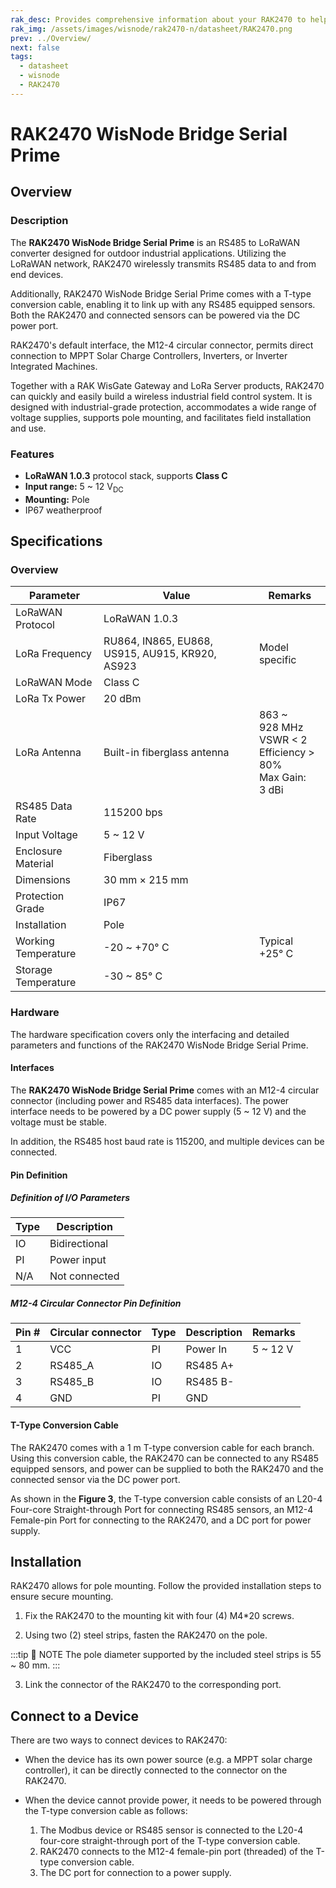 ```yaml
---
rak_desc: Provides comprehensive information about your RAK2470 to help you use it. This information includes technical specifications, characteristics, and requirements, and it also discusses the device components.
rak_img: /assets/images/wisnode/rak2470-n/datasheet/RAK2470.png
prev: ../Overview/
next: false
tags:
  - datasheet
  - wisnode
  - RAK2470
---
```


# RAK2470 WisNode Bridge Serial Prime

## Overview

<rk-img
src="/assets/images/wisnode/rak2470-n/datasheet/1.rak2470-overview.png"
width="35%"
caption="RAK2470 overview"
/>

### Description

The **RAK2470 WisNode Bridge Serial Prime** is an RS485 to LoRaWAN converter designed for outdoor industrial applications. Utilizing the LoRaWAN network, RAK2470 wirelessly transmits RS485 data to and from end devices.

Additionally, RAK2470 WisNode Bridge Serial Prime comes with a T-type conversion cable, enabling it to link up with any RS485 equipped sensors. Both the RAK2470 and connected sensors can be powered via the DC power port.

RAK2470's default interface, the M12-4 circular connector, permits direct connection to MPPT Solar Charge Controllers, Inverters, or Inverter Integrated Machines.

Together with a RAK WisGate Gateway and LoRa Server products, RAK2470 can quickly and easily build a wireless industrial field control system. It is designed with industrial-grade protection, accommodates a wide range of voltage supplies, supports pole mounting, and facilitates field installation and use.

### Features

- **LoRaWAN 1.0.3** protocol stack, supports **Class C**
- **Input range:** 5 ~ 12&nbsp;V<sub>DC</sub>
- **Mounting:** Pole
- IP67 weatherproof

## Specifications

### Overview

| Parameter           | Value                                           | Remarks                                                                    |
| ------------------- | ----------------------------------------------- | -------------------------------------------------------------------------- |
| LoRaWAN Protocol    | LoRaWAN 1.0.3                                   |                                                                            |
| LoRa Frequency      | RU864, IN865, EU868, US915, AU915, KR920, AS923 | Model specific                                                             |
| LoRaWAN Mode        | Class C                                         |                                                                            |
| LoRa Tx Power       | 20&nbsp;dBm                                     |                                                                            |
| LoRa Antenna        | Built-in fiberglass antenna                     | 863 ~ 928&nbsp;MHz<br>VSWR < 2<br>Efficiency > 80%<br>Max Gain: 3&nbsp;dBi |
| RS485 Data Rate     | 115200&nbsp;bps                                 |                                                                            |
| Input Voltage       | 5 ~ 12&nbsp;V                                   |                                                                            |
| Enclosure Material  | Fiberglass                                      |                                                                            |
| Dimensions          | 30&nbsp;mm × 215&nbsp;mm                        |                                                                            |
| Protection Grade    | IP67                                            |                                                                            |
| Installation        | Pole                                            |                                                                            |
| Working Temperature | -20 ~ +70°&nbsp;C                               | Typical +25°&nbsp;C                                                        |
| Storage Temperature | -30 ~ 85°&nbsp;C                                |                                                                            |

### Hardware

The hardware specification covers only the interfacing and detailed parameters and functions of the RAK2470 WisNode Bridge Serial Prime.

#### Interfaces

The **RAK2470 WisNode Bridge Serial Prime** comes with an M12-4 circular connector (including power and RS485 data interfaces). The power interface needs to be powered by a DC power supply (5 ~ 12&nbsp;V) and the voltage must be stable.

In addition, the RS485 host baud rate is 115200, and multiple devices can be connected.

#### Pin Definition

##### Definition of I/O Parameters

| Type | Description   |
| ---- | ------------- |
| IO   | Bidirectional |
| PI   | Power input   |
| N/A  | Not connected |

##### M12-4 Circular Connector Pin Definition

<rk-img
src="/assets/images/wisnode/rak2470-n/datasheet/3.m12-4-connector-pin-definition.png"
width="35%"
caption="M12-4 connector pin definition"
/>

| Pin # | Circular connector | Type | Description | Remarks       |
| ----- | ------------------ | ---- | ----------- | ------------- |
| 1     | VCC                | PI   | Power In    | 5 ~ 12&nbsp;V |
| 2     | RS485_A            | IO   | RS485 A+    |               |
| 3     | RS485_B            | IO   | RS485 B-    |               |
| 4     | GND                | PI   | GND         |               |

#### T-Type Conversion Cable

The RAK2470 comes with a 1&nbsp;m T-type conversion cable for each branch. Using this conversion cable, the RAK2470 can be connected to any RS485 equipped sensors, and power can be supplied to both the RAK2470 and the connected sensor via the DC power port.

As shown in the **Figure 3**, the T-type conversion cable consists of an L20-4 Four-core Straight-through Port for connecting RS485 sensors, an M12-4 Female-pin Port for connecting to the RAK2470, and a DC port for power supply.

<rk-img
src="/assets/images/wisnode/rak2470-n/datasheet/4.t-type-conversion-cable.png"
width="70%"
caption="T-type conversion cable"
/>

## Installation

RAK2470 allows for pole mounting. Follow the provided installation steps to ensure secure mounting.

1. Fix the RAK2470 to the mounting kit with four (4) M4\*20 screws.

<rk-img
src="/assets/images/wisnode/rak2470-n/datasheet/5.fixing-the-device-to-the-mounting-kit.png"
width="30%"
caption="Fixing the device to the mounting kit"
/>

2. Using two (2) steel strips, fasten the RAK2470 on the pole.

<rk-img
src="/assets/images/wisnode/rak2470-n/datasheet/6.using-the-steel-strips.png"
width="45%"
caption="Using the steel strips"
/>

:::tip 📝 NOTE
The pole diameter supported by the included steel strips is 55 ~ 80&nbsp;mm.
:::

3. Link the connector of the RAK2470 to the corresponding port.

<rk-img
src="/assets/images/wisnode/rak2470-n/datasheet/7.adding-the-connector.png"
width="45%"
caption="Adding the connector"
/>

## Connect to a Device

There are two ways to connect devices to RAK2470:

- When the device has its own power source (e.g. a MPPT solar charge controller), it can be directly connected to the connector on the RAK2470.
- When the device cannot provide power, it needs to be powered through the T-type conversion cable as follows:

  1. The Modbus device or RS485 sensor is connected to the L20-4 four-core straight-through port of the T-type conversion cable.
  2. RAK2470 connects to the M12-4 female-pin port (threaded) of the T-type conversion cable.
  3. The DC port for connection to a power supply.

<rk-img
src="/assets/images/wisnode/rak2470-n/datasheet/8.connecting-the-bridge-to-a-device.png"
width="80%"
caption="Connecting the bridge to a device"
/>
